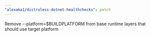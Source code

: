 ```yaml
---
"alexaka1/distroless-dotnet-healthchecks": patch
---
```


Remove --platform=$BUILDPLATFORM from base runtime layers that should use target platform
